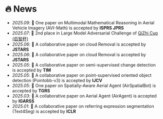 # 🔥 News
- *2025.09*: 🎉 One paper on Multimodal Mathematical Reasoning in Aerial Vehicle Imagery (AVI-Math) is accepted by <b>ISPRS JPRS</b>
- *2025.07*: 🎉 2nd place in Large Model Adversarial Challenge of <a href="https://baijiahao.baidu.com/s?id=1840411734732597337&wfr=spider&for=pc" target="_blank">QiZhi Cup (启智杯)</a>
- *2025.06*: 🎉 A collaborative paper on cloud Removal is accepted by <b>JSTARS</b>
- *2025.06*: 🎉 A collaborative paper on cloud Removal is accepted by <b>JSTARS</b>
- *2025.05*: 🎉 A collaborative paper on semi-supervised change detection is accepted by <b>TIM</b>
- *2025.05*: 🎉 A collaborative paper on point-supervised oriented object detection (Pointobb-v3) is accepted by <b>IJCV</b>
- *2025.05*: 🎉 One paper on Spatially-Aware Aerial Agent (AirSpatialBot) is accepted by <b>TGRS</b>
- *2025.03*: 🎉 A collaborative paper on Aerial Agent (AirAgent) is accepted by <b>IGARSS</b>
- *2025.01*: 🎉 A collaborative paper on referring expression segmentation (Text4Seg) is accepted by <b>ICLR</b>
